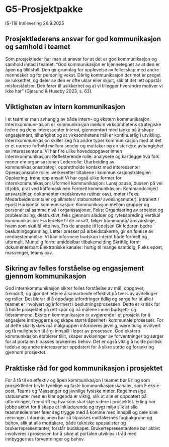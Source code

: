 # G5-Prosjektpakke
IS-118 Innlevering 26.9.2025

## Prosjektlederens ansvar for god kommunikasjon og samhold i teamet
Som prosjektleder har man et ansvar for at det er god kommunikasjon og samhold innad i teamet. “God kommunikasjon er kjennetegnet av at den er åpen og tillitsfull. Den gir grunnlag for opplevelse av fellesskap med andre mennesker og for personlig vekst. Dårlig kommunikasjon derimot er preget av lukkethet, og deler av den er ofte uklar eller skjult, slik at det lett oppstår misforståelser. Den fører til usikkerhet og at vi tillegger hverandre motiver vi ikke har” (Gjøsund & Huseby 2023, s. 63). 

## Viktigheten av intern kommunikasjon
I et team er man avhengig av både intern- og ekstern kommunikasjon. Internkommunikasjon er kommunikasjon mellom virksomhetens strategiske ledere og dens interessenter internt, gjennomført med tanke på å skape engasjement, tilhørighet og at virksomhetens mål er kontinuerlig i utvikling. Internkommunikasjon skiller seg fra andre typer kommunikasjon med at det er et nærere forhold mellom sender og mottaker og en sterkere avhengighet av interessentene.
 Vi har fire ulike hovedoppgaver innen internkommunikasjon:
Reflekterende rolle: analysere og kartlegge hva folk mener om organisasjonen
Lederrolle: Utarbeiding av kommunikasjonsstrategi, opprettholde kontakt med interessenter
Operasjonsrolle rolle: iverkesetter tiltakene i kommunikasjonstrategien 
Opplæring: trene opp ansatt
Vi har også ulike former for internkommunikasjon:
Uformell kommunikasjon: Lunsj pause, bussen på vei til jobb, prat ved kaffemaskinen
Formell kommunikasjon: Kommandolinjer/ ansvarslinjer, dokumenter (nedskrevne rutiner osv), møter (Feks: Medarbeidersamtaler og allmøter/ stabsmøter/ avdelingsmøter), intranett / epost
Horisontal kommunikasjon: Kommunikasjon mellom grupper og personer på samme nivå i organisasjoner, Feks: Organisering av arbeidet og problemløsing, destruktivt, feks gjennom sladder og rytesspreding
Vertikal kommunikasjon: Fra ledelse til de ansatt,
 følger kommando/ ansvarslinje,
hvem som skal få vite hva,
 Fra de ansatte til ledelsen
             Gir lederen bedre beslutningsgrunnlag,
             Letter presset på arbeidstakerne,
              gir en følelse av medbestemmelse.
Vi kan informere budskap internt både formelt og uformelt.
Muntelig form: umiddelbar tilbakemelding
Skriftlig form: dokumenterbart
Elektroniske kanaler: hurtig til mange samtidig, F.eks epost, massenger, teams osv.

## Sikring av felles forståelse og engasjement gjennom kommunikasjon
God internkommunikasjon sikrer felles forståelse av mål, oppgaver, fremdrift, og gjør det lettere å samarbeide effektivt på tvers av avdelinger og roller. Det bidrar til å oppdage utfordringer tidlig og sørge for at alle i teamet er involvert og informert i beslutningsprosessen. Dette er kritisk for å holde prosjektet på rett spor og nå målene innen budsjett- og tidsrammene. Ekstern kommunikasjon er avgjørende i et prosjekt for å engasjere innbyggerne og skape større åpenhet i kommunale prosesser. For at dette skal lykkes må målgruppen informeres jevnlig, være tidlig involvert og få muligheten til å gi innspill i løpet av prosessen. God ekstern kommunikasjon etablerer tillit, skaper avklaringer av forventninger og sørger for at portalen tilpasses brukernes behov. Det er også viktig å holde politisk ledelse og andre interessenter oppdatert for å sikre støtte og forankring gjennom prosjektet. 

## Praktiske råd for god kommunikasjon i prosjektet
For å få til en effektiv og åpen kommunikasjon i teamet bør Erling som prosjektleder bryte tydelige og faste kommunikasjonskanaler, som F.eks e-post, Teams og Massenger og jevnlige fysiske møter. Regelmessige statusmøter med en klar agenda er viktig, slik at alle er oppdatert på utfordringer, fremdrift og hva som skal skje videre i prosjektet. Erling bør jobbe aktivt for å skape et inkluderende og trygt miljø slik at alle teammedlemmer føler seg trygge med å komme med innspill og dele sine meninger. Informasjonen bør så tilpasses mottakernes fagbakgrunn og behov, slik at alle mottakere, både tekniske spesialister og brukerrepresentanter, forstår budskapet. Brukerrepresentantene bør aktivt involveres i prosessen for å sikre at portalen utvikles i tråd med innbyggernes forventninger og behov.
